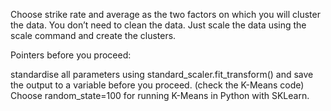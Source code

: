 Choose strike rate and average as the two factors on which you will cluster the data. You don’t need to clean the data. Just scale the data using the scale command and create the clusters.

 

Pointers before you proceed:

standardise all parameters using standard_scaler.fit_transform() and save the output to a variable before you proceed. (check the K-Means code)
Choose random_state=100 for running K-Means in Python with SKLearn.
